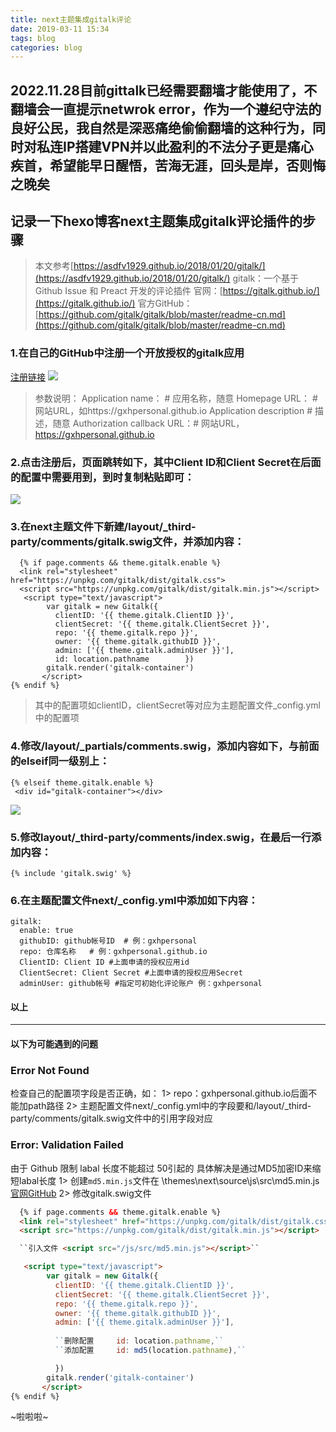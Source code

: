 ```yaml
---
title: next主题集成gitalk评论
date: 2019-03-11 15:34
tags: blog
categories: blog
---
```


## 2022.11.28目前gittalk已经需要翻墙才能使用了，不翻墙会一直提示netwrok error，作为一个遵纪守法的良好公民，我自然是深恶痛绝偷偷翻墙的这种行为，同时对私连IP搭建VPN并以此盈利的不法分子更是痛心疾首，希望能早日醒悟，苦海无涯，回头是岸，否则悔之晚矣

## 记录一下hexo博客next主题集成gitalk评论插件的步骤
> 本文参考[https://asdfv1929.github.io/2018/01/20/gitalk/](https://asdfv1929.github.io/2018/01/20/gitalk/)
> gitalk：一个基于 Github Issue 和 Preact 开发的评论插件
> 官网：[https://gitalk.github.io/](https://gitalk.github.io/)
> 官方GitHub：[https://github.com/gitalk/gitalk/blob/master/readme-cn.md](https://github.com/gitalk/gitalk/blob/master/readme-cn.md)

### 1.在自己的GitHub中注册一个开放授权的gitalk应用
[注册链接](https://github.com/settings/applications/new)
![](http://www.guoxh.com/blog/img/blog/register.png)
> 参数说明：
  Application name： # 应用名称，随意
  Homepage URL： # 网站URL，如https://gxhpersonal.github.io
  Application description # 描述，随意
  Authorization callback URL：# 网站URL，https://gxhpersonal.github.io

### 2.点击注册后，页面跳转如下，其中Client ID和Client Secret在后面的配置中需要用到，到时复制粘贴即可：
![](http://www.guoxh.com/blog/img/blog/register2.png)

### 3.在next主题文件下新建/layout/_third-party/comments/gitalk.swig文件，并添加内容：
```
  {% if page.comments && theme.gitalk.enable %}
  <link rel="stylesheet" href="https://unpkg.com/gitalk/dist/gitalk.css">
  <script src="https://unpkg.com/gitalk/dist/gitalk.min.js"></script>
   <script type="text/javascript">
        var gitalk = new Gitalk({
          clientID: '{{ theme.gitalk.ClientID }}',
          clientSecret: '{{ theme.gitalk.ClientSecret }}',
          repo: '{{ theme.gitalk.repo }}',
          owner: '{{ theme.gitalk.githubID }}',
          admin: ['{{ theme.gitalk.adminUser }}'],
          id: location.pathname        })
        gitalk.render('gitalk-container')           
       </script>
{% endif %}
```
> 其中的配置项如clientID，clientSecret等对应为主题配置文件_config.yml中的配置项

### 4.修改/layout/_partials/comments.swig，添加内容如下，与前面的elseif同一级别上：
```
{% elseif theme.gitalk.enable %}
 <div id="gitalk-container"></div>

```
![](http://www.guoxh.com/blog/img/blog/register3.png)

### 5.修改layout/_third-party/comments/index.swig，在最后一行添加内容：
```
{% include 'gitalk.swig' %}
```

### 6.在主题配置文件next/_config.yml中添加如下内容：
```
gitalk:
  enable: true
  githubID: github帐号ID  # 例：gxhpersonal 
  repo: 仓库名称   # 例：gxhpersonal.github.io
  ClientID: Client ID #上面申请的授权应用id
  ClientSecret: Client Secret #上面申请的授权应用Secret
  adminUser: github帐号 #指定可初始化评论账户 例：gxhpersonal 
```

#### 以上
***
#### 以下为可能遇到的问题

### Error Not Found
检查自己的配置项字段是否正确，如：
1> repo：gxhpersonal.github.io后面不能加path路径
2> 主题配置文件next/_config.yml中的字段要和/layout/_third-party/comments/gitalk.swig文件中的引用字段对应

### Error: Validation Failed
由于 Github 限制 labal 长度不能超过 50引起的
具体解决是通过MD5加密ID来缩短labal长度
1> 创建`md5.min.js`文件在 \themes\next\source\js\src\md5.min.js[官网GitHub](https://github.com/blueimp/JavaScript-MD5/blob/master/js/md5.min.js)
2> 修改gitalk.swig文件
```html
  {% if page.comments && theme.gitalk.enable %}
  <link rel="stylesheet" href="https://unpkg.com/gitalk/dist/gitalk.css">
  <script src="https://unpkg.com/gitalk/dist/gitalk.min.js"></script>

  ``引入文件 <script src="/js/src/md5.min.js"></script>``

   <script type="text/javascript">
        var gitalk = new Gitalk({
          clientID: '{{ theme.gitalk.ClientID }}',
          clientSecret: '{{ theme.gitalk.ClientSecret }}',
          repo: '{{ theme.gitalk.repo }}',
          owner: '{{ theme.gitalk.githubID }}',
          admin: ['{{ theme.gitalk.adminUser }}'],     
          
          ``删除配置     id: location.pathname,``
          ``添加配置     id: md5(location.pathname),``

          })
        gitalk.render('gitalk-container')           
       </script>
{% endif %}
```

~啦啦啦~